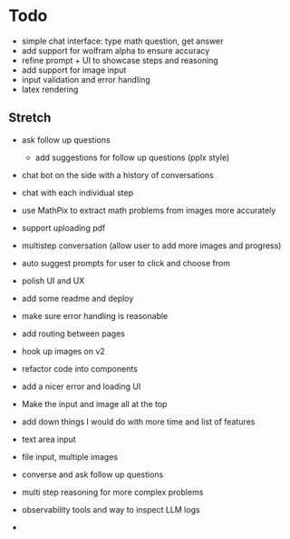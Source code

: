 # Todo
- simple chat interface: type math question, get answer
- add support for wolfram alpha to ensure accuracy
- refine prompt + UI to showcase steps and reasoning
- add support for image input
- input validation and error handling
- latex rendering

## Stretch
- ask follow up questions
  - add suggestions for follow up questions (pplx style)
- chat bot on the side with a history of conversations
- chat with each individual step
- use MathPix to extract math problems from images more accurately
- support uploading pdf
- multistep conversation (allow user to add more images and progress)
- auto suggest prompts for user to click and choose from



- polish UI and UX
- add some readme and deploy
- make sure error handling is reasonable
- add routing between pages
- hook up images on v2

- refactor code into components
- add a nicer error and loading UI
- Make the input and image all at the top
- add down things I would do with more time and list of features


- text area input
- file input, multiple images
- converse and ask follow up questions
- multi step reasoning for more complex problems
- observability tools and way to inspect LLM logs
- 